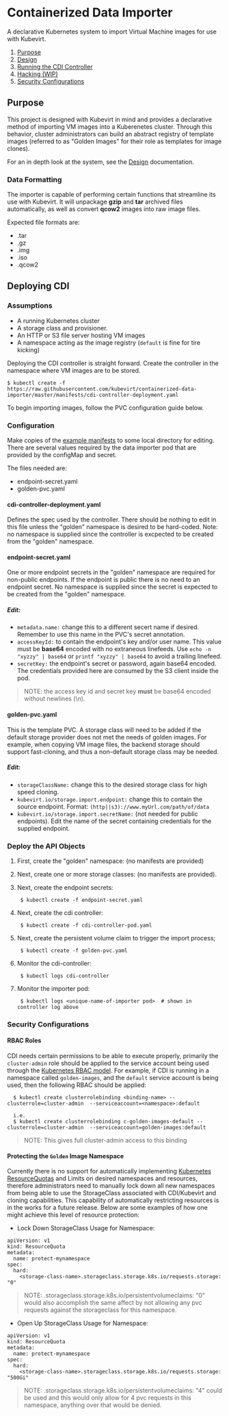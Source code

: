 # Containerized Data Importer

A declarative Kubernetes system to import Virtual Machine images for use with Kubevirt.

1. [Purpose](#purpose)
1. [Design](/doc/design.md#design)
1. [Running the CDI Controller](#deploying-cdi)
1. [Hacking (WIP)](hack/README.md#getting-started-for-developers)
1. [Security Configurations](#security-configurations)


## Purpose

This project is designed with Kubevirt in mind and provides a declarative method of importing VM images into a Kuberenetes cluster. Through this behavior, cluster administrators can build an abstract registry of template images (referred to as "Golden Images" for their role as templates for image clones).

For an in depth look at the system, see the [Design](/doc/design.md#design) documentation.

### Data Formatting

The importer is capable of performing certain functions that streamline its use with Kubevirt.  It will unpackage **gzip** and **tar** archived files automatically, as well as convert **qcow2** images into raw image files.

Expected file formats are:

- .tar
- .gz
- .img
- .iso
- .qcow2

## Deploying CDI

### Assumptions
- A running Kubernetes cluster
- A storage class and provisioner.
- An HTTP or S3 file server hosting VM images
- A namespace acting as the image registry (`default` is fine for tire kicking)

Deploying the CDI controller is straight forward.  Create the controller in the namespace where VM images are to be stored.

`$ kubectl create -f https://raw.githubusercontent.com/kubevirt/containerized-data-importer/master/manifests/cdi-controller-deployment.yaml`


To begin importing images, follow the PVC configuration guide below.

### Configuration

Make copies of the [example manifests](./manifests/importer) to some local directory for editing.  There are several values required by the data importer pod that are provided by the configMap and secret.

The files needed are:
- endpoint-secret.yaml
- golden-pvc.yaml

#### cdi-controller-deployment.yaml

Defines the spec used by the controller. There should be nothing to edit in this file unless the "golden" namespace is desired to be hard-coded. Note: no namespace is supplied since the controller is excpected to be created from the "golden" namespace.

#### endpoint-secret.yaml

One or more endpoint secrets in the "golden" namespace are required for non-public endpoints. If the endpoint is public there is no need to an endpoint secret. No namespace is supplied since the secret is expected to be created from the "golden" namespace.

##### Edit:
- `metadata.name:` change this to a different secert name if desired. Remember to use this name in the PVC's secret annotation.
-  `accessKeyId:` to contain the endpoint's key and/or user name. This value must be **base64** encoded with no extraneous linefeeds. Use `echo -n "xyzzy" | base64` or `printf "xyzzy" | base64` to avoid a trailing linefeed.
-  `secretKey:`  the endpoint's secret or password, again base64 encoded.
The credentials provided here are consumed by the S3 client inside the pod.
> NOTE: the access key id and secret key **must** be base64 encoded without newlines (\n).

#### golden-pvc.yaml

This is the template PVC. A storage class will need to be added if the default storage provider does not met the needs of golden images. For example, when copying VM image files, the backend storage should support fast-cloning, and thus a non-default storage class may be needed.

##### Edit:
-  `storageClassName:` change this to the desired storage class for high speed cloning.
-  `kubevirt.io/storage.import.endpoint:` change this to contain the source endpoint. Format: `(http||s3)://www.myUrl.com/path/of/data`
-  `kubevirt.io/storage.import.secretName:` (not needed for public endpoints). Edit the name of the secret containing credentials for the supplied endpoint.

### Deploy the API Objects

1. First, create the "golden" namespace:  (no manifests are provided)

1. Next, create one or more storage classes: (no manifests are provided).

1. Next, create the endpoint secrets:

        $ kubectl create -f endpoint-secret.yaml

1. Next, create the cdi controller:

        $ kubectl create -f cdi-controller-pod.yaml

1. Next, create the persistent volume claim to trigger the import process;

        $ kubectl create -f golden-pvc.yaml

1. Monitor the cdi-controller:

        $ kubectl logs cdi-controller

1. Monitor the importer pod:

        $ kubectl logs <unique-name-of-importer pod>  # shown in controller log above

### Security Configurations

#### RBAC Roles

CDI needs certain permissions to be able to execute properly, primarily the `cluster-admin` role should be applied to the service account being used through the [Kubernetes RBAC model](https://kubernetes.io/docs/admin/authorization/rbac/).  For example, if CDI is running in a namespace called `golden-images`, and the `default` service account is being used, then the following RBAC should be applied:

```
  $ kubectl create clusterrolebinding <binding-name> --clusterrole=cluster-admin  --serviceaccount=<namespace>:default

  i.e.
  $ kubectl create clusterrolebinding c-golden-images-default --clusterrole=cluster-admin  --serviceaccount=golden-images:default

```

> NOTE: This gives full cluster-admin access to this binding


#### Protecting the `Golden` Image Namespace

Currently there is no support for automatically implementing [Kubernetes ResourceQuotas](https://kubernetes.io/docs/concepts/policy/resource-quotas/) and Limits on desired namespaces and resources, therefore administrators need to manually lock down all new namespaces from being able to use the StorageClass associated with CDI/Kubevirt and cloning capabilities. This capability of automatically restricting resources is in the works for a future release. Below are some examples of how one might achieve this level of resource protection:

- Lock Down StorageClass Usage for Namespace:

```
apiVersion: v1
kind: ResourceQuota
metadata:
  name: protect-mynamespace
spec:
  hard:
    <storage-class-name>.storageclass.storage.k8s.io/requests.storage: "0"
```

> NOTE: <storage-class-name>.storageclass.storage.k8s.io/persistentvolumeclaims: "0" would also accomplish the same affect by not allowing any pvc requests against the storageclass for this namespace.


- Open Up StorageClass Usage for Namespace:

```
apiVersion: v1
kind: ResourceQuota
metadata:
  name: protect-mynamespace
spec:
  hard:
    <storage-class-name>.storageclass.storage.k8s.io/requests.storage: "500Gi"
```

> NOTE: <storage-class-name>.storageclass.storage.k8s.io/persistentvolumeclaims: "4" could be used and this would only allow for 4 pvc requests in this namespace, anything over that would be denied.

